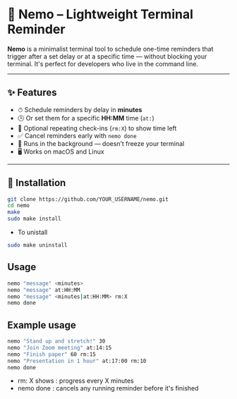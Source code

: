 # 🧠 Nemo – Lightweight Terminal Reminder

**Nemo** is a minimalist terminal tool to schedule one-time reminders that trigger after a set delay or at a specific time — without blocking your terminal. It's perfect for developers who live in the command line.

---

## ✨ Features

- ⏱ Schedule reminders by delay in **minutes**
- 🕒 Or set them for a specific **HH:MM** time (`at:`)
- 🔁 Optional repeating check-ins (`rm:X`) to show time left
- ✅ Cancel reminders early with `nemo done`
- 🧵 Runs in the background — doesn’t freeze your terminal
- 🖥️ Works on macOS and Linux

---

## 🚀 Installation

```bash
git clone https://github.com/YOUR_USERNAME/nemo.git
cd nemo
make
sudo make install
```
- To unistall 
```bash
sudo make uninstall
```
## Usage
```bash
nemo "message" <minutes>
nemo "message" at:HH:MM
nemo "message" <minutes|at:HH:MM> rm:X
nemo done
```
## Example usage
```bash
nemo "Stand up and stretch!" 30
nemo "Join Zoom meeting" at:14:15
nemo "Finish paper" 60 rm:15
nemo "Presentation in 1 hour" at:17:00 rm:10
nemo done
```
- rm: X shows : progress every X minutes
- nemo done : cancels any running reminder before it's finished
